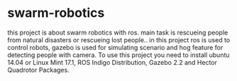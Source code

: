 # swarm-robotics
this project is about swarm robotics with ros.
main task is rescueing people from natural disasters or rescueing lost people.. 
in this project ros is used to control robots, gazebo is used for simulating scenario and hog feature for detecting people with camera. 
To use this project you need to install ubuntu 14.04 or Linux Mint 17.1, ROS Indigo Distribution, Gazebo 2.2 and Hector Quadrotor Packages.